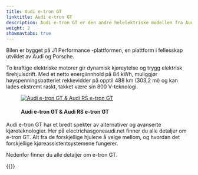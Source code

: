 ```yaml
---
title: Audi e-tron GT
linktitle: Audi e-tron GT
description: Audi e-tron GT er den andre helelektriske modellen fra Audi. Med Audi RS e-tron GT-versjonen har Audi laget sin kraftigste RS-modell noensinne. Og designet gjør den til en av de vakreste bilene i vår tid.
weight: 2
shownavtabs: true
---
```

<!-- markdownlint-disable MD033 -->
Bilen er bygget på J1 Performance -plattformen, en plattform i fellesskap utviklet av Audi og Porsche.

To kraftige elektriske motorer gir dynamisk kjøreytelse og trygg elektrisk firehjulsdrift. Med et netto energiinnhold på 84 kWh, muliggjør høyspenningsbatteriet rekkevidder på opptil 488 km (303,2 mi) og kan lades ekstremt raskt, takket være sin 800 V-teknologi.

<figure>
    <a href="https://media.electrichasgoneaudi.net/multimedia/models/e-tron-gt/variants/variants.jpg">
        <img src="https://media.electrichasgoneaudi.net/multimedia/models/e-tron-gt/variants/variantss.jpg"
        class="img-fluid" alt="Audi e-tron GT & Audi RS e-tron GT" title="Audi e-tron GT & Audi RS e-tron GT">
    </a>
    <figcaption><h4>Audi e-tron GT & Audi RS e-tron GT</h4></figcaption>
</figure>

Audi e-tron GT har et bredt spekter av alternativer og avanserte kjøreteknologier. Her på electrichasgoneaudi.net finner du alle detaljer om e-tron GT. Alt fra de forskjellige hjulene å velge mellom, og hvordan det forskjellige kjøreassistentsystemene fungerer.

Nedenfor finner du alle detaljer om e-tron GT. 

{{<children description="true" />}}
